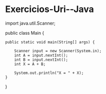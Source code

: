 # Exercicios-Uri--Java
import java.util.Scanner; 


public class Main {

	public static void main(String[] args) {
		
		Scanner input = new Scanner(System.in);
		int A = input.nextInt();
		int B = input.nextInt();
		int X = A + B; 
		
		System.out.println("X = " + X);
	}

}
